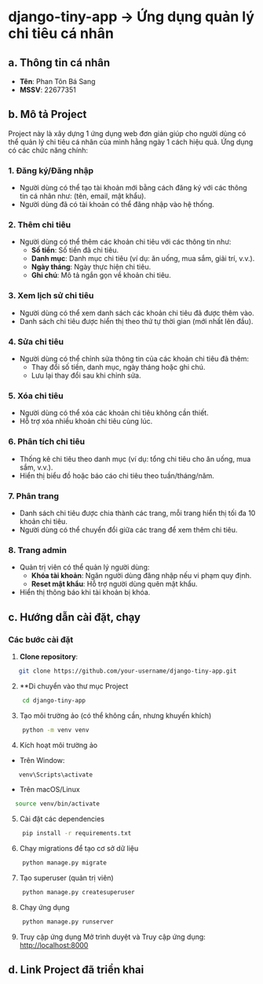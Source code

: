 # django-tiny-app $\rightarrow$ Ứng dụng quản lý chi tiêu cá nhân
## a. Thông tin cá nhân
- **Tên**: Phan Tôn Bá Sang <br>
- **MSSV**: 22677351<br>
## b. Mô tả Project
Project này là xây dựng 1 ứng dụng web đơn giản giúp cho người dùng có thể quản lý chi tiêu cá nhân của mình hằng ngày 1 cách hiệu quả. Ứng dụng có các chức năng chính:
### 1. **Đăng ký/Đăng nhập**
- Người dùng có thể tạo tài khoản mới bằng cách đăng ký với các thông tin cá nhân như: (tên, email, mật khẩu).
- Người dùng đã có tài khoản có thể đăng nhập vào hệ thống.

### 2. **Thêm chi tiêu**
- Người dùng có thể thêm các khoản chi tiêu với các thông tin như:
  - **Số tiền**: Số tiền đã chi tiêu.
  - **Danh mục**: Danh mục chi tiêu (ví dụ: ăn uống, mua sắm, giải trí, v.v.).
  - **Ngày tháng**: Ngày thực hiện chi tiêu.
  - **Ghi chú**: Mô tả ngắn gọn về khoản chi tiêu.

### 3. **Xem lịch sử chi tiêu**
- Người dùng có thể xem danh sách các khoản chi tiêu đã được thêm vào.
- Danh sách chi tiêu được hiển thị theo thứ tự thời gian (mới nhất lên đầu).

### 4. **Sửa chi tiêu**
- Người dùng có thể chỉnh sửa thông tin của các khoản chi tiêu đã thêm:
  - Thay đổi số tiền, danh mục, ngày tháng hoặc ghi chú.
  - Lưu lại thay đổi sau khi chỉnh sửa.

### 5. **Xóa chi tiêu**
- Người dùng có thể xóa các khoản chi tiêu không cần thiết.
- Hỗ trợ xóa nhiều khoản chi tiêu cùng lúc.

### 6. **Phân tích chi tiêu**
- Thống kê chi tiêu theo danh mục (ví dụ: tổng chi tiêu cho ăn uống, mua sắm, v.v.).
- Hiển thị biểu đồ hoặc báo cáo chi tiêu theo tuần/tháng/năm.

### 7. **Phân trang**
- Danh sách chi tiêu được chia thành các trang, mỗi trang hiển thị tối đa 10 khoản chi tiêu.
- Người dùng có thể chuyển đổi giữa các trang để xem thêm chi tiêu.

### 8. **Trang admin**
- Quản trị viên có thể quản lý người dùng:
  - **Khóa tài khoản**: Ngăn người dùng đăng nhập nếu vi phạm quy định.
  - **Reset mật khẩu**: Hỗ trợ người dùng quên mật khẩu.
- Hiển thị thông báo khi tài khoản bị khóa.

## c. Hướng dẫn cài đặt, chạy
### Các bước cài đặt
1. **Clone repository**:
```bash
   git clone https://github.com/your-username/django-tiny-app.git
```
2. **Di chuyển vào thư mục Project

```bash
    cd django-tiny-app
```
3. Tạo môi trường ảo (có thể không cần, nhưng khuyến khích)
```bash
    python -m venv venv
```
4. Kích hoạt môi trường ảo
- Trên Window:
```bash
   venv\Scripts\activate
```
- Trên macOS/Linux
 ```bash
   source venv/bin/activate
```   
5. Cài đặt các dependencies
```bash
    pip install -r requirements.txt
```
6. Chạy migrations để tạo cơ sở dữ liệu
```bash
    python manage.py migrate
```  
7. Tạo superuser (quản trị viên)
```bash
    python manage.py createsuperuser
```    
8. Chạy ứng dụng
```bash
    python manage.py runserver
```
9. Truy cập ứng dụng
Mở trình duyệt và Truy cập ứng dụng: [http://localhost:8000](http://localhost:8000)  
## d. Link Project đã triển khai 




